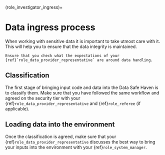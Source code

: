 (role_investigator_ingress)=

# Data ingress process

When working with sensitive data it is important to take utmost care with it.
This will help you to ensure that the data integrity is maintained.

```{attention}
Ensure that you check what the expectations of your {ref}`role_data_provider_representative` are around data handling.
```

## Classification

The first stage of bringing input code and data into the Data Safe Haven is to classify them.
Make sure that you have followed the same workflow and agreed on the security tier with your {ref}`role_data_provider_representative` and {ref}`role_referee` (if applicable).

## Loading data into the environment

Once the classification is agreed, make sure that your {ref}`role_data_provider_representative` discusses the best way to bring your inputs into the environment with your {ref}`role_system_manager`.
